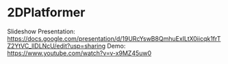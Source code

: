 # 2DPlatformer
Slideshow Presentation: https://docs.google.com/presentation/d/19URcYswB8QmhuExILtX0iicqk1frTZ2YtVC_llDLNcU/edit?usp=sharing
Demo: https://www.youtube.com/watch?v=v-x9MZ45uw0